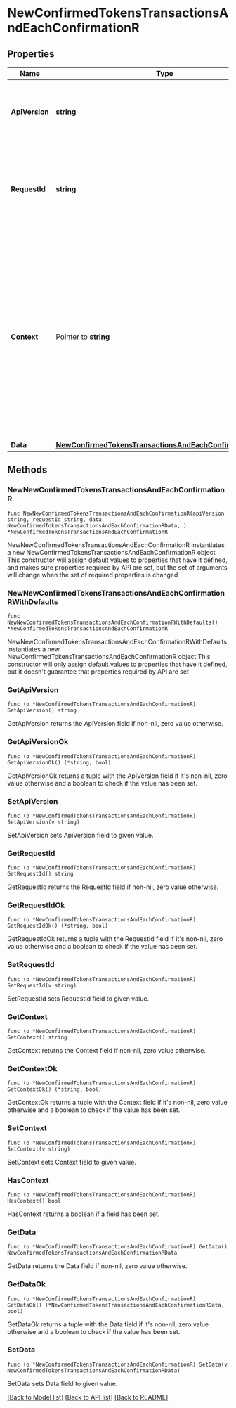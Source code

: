 # NewConfirmedTokensTransactionsAndEachConfirmationR

## Properties

Name | Type | Description | Notes
------------ | ------------- | ------------- | -------------
**ApiVersion** | **string** | Specifies the version of the API that incorporates this endpoint. | 
**RequestId** | **string** | Defines the ID of the request. The &#x60;requestId&#x60; is generated by Crypto APIs and it&#39;s unique for every request. | 
**Context** | Pointer to **string** | In batch situations the user can use the context to correlate responses with requests. This property is present regardless of whether the response was successful or returned as an error. &#x60;context&#x60; is specified by the user. | [optional] 
**Data** | [**NewConfirmedTokensTransactionsAndEachConfirmationRData**](NewConfirmedTokensTransactionsAndEachConfirmationRData.md) |  | 

## Methods

### NewNewConfirmedTokensTransactionsAndEachConfirmationR

`func NewNewConfirmedTokensTransactionsAndEachConfirmationR(apiVersion string, requestId string, data NewConfirmedTokensTransactionsAndEachConfirmationRData, ) *NewConfirmedTokensTransactionsAndEachConfirmationR`

NewNewConfirmedTokensTransactionsAndEachConfirmationR instantiates a new NewConfirmedTokensTransactionsAndEachConfirmationR object
This constructor will assign default values to properties that have it defined,
and makes sure properties required by API are set, but the set of arguments
will change when the set of required properties is changed

### NewNewConfirmedTokensTransactionsAndEachConfirmationRWithDefaults

`func NewNewConfirmedTokensTransactionsAndEachConfirmationRWithDefaults() *NewConfirmedTokensTransactionsAndEachConfirmationR`

NewNewConfirmedTokensTransactionsAndEachConfirmationRWithDefaults instantiates a new NewConfirmedTokensTransactionsAndEachConfirmationR object
This constructor will only assign default values to properties that have it defined,
but it doesn't guarantee that properties required by API are set

### GetApiVersion

`func (o *NewConfirmedTokensTransactionsAndEachConfirmationR) GetApiVersion() string`

GetApiVersion returns the ApiVersion field if non-nil, zero value otherwise.

### GetApiVersionOk

`func (o *NewConfirmedTokensTransactionsAndEachConfirmationR) GetApiVersionOk() (*string, bool)`

GetApiVersionOk returns a tuple with the ApiVersion field if it's non-nil, zero value otherwise
and a boolean to check if the value has been set.

### SetApiVersion

`func (o *NewConfirmedTokensTransactionsAndEachConfirmationR) SetApiVersion(v string)`

SetApiVersion sets ApiVersion field to given value.


### GetRequestId

`func (o *NewConfirmedTokensTransactionsAndEachConfirmationR) GetRequestId() string`

GetRequestId returns the RequestId field if non-nil, zero value otherwise.

### GetRequestIdOk

`func (o *NewConfirmedTokensTransactionsAndEachConfirmationR) GetRequestIdOk() (*string, bool)`

GetRequestIdOk returns a tuple with the RequestId field if it's non-nil, zero value otherwise
and a boolean to check if the value has been set.

### SetRequestId

`func (o *NewConfirmedTokensTransactionsAndEachConfirmationR) SetRequestId(v string)`

SetRequestId sets RequestId field to given value.


### GetContext

`func (o *NewConfirmedTokensTransactionsAndEachConfirmationR) GetContext() string`

GetContext returns the Context field if non-nil, zero value otherwise.

### GetContextOk

`func (o *NewConfirmedTokensTransactionsAndEachConfirmationR) GetContextOk() (*string, bool)`

GetContextOk returns a tuple with the Context field if it's non-nil, zero value otherwise
and a boolean to check if the value has been set.

### SetContext

`func (o *NewConfirmedTokensTransactionsAndEachConfirmationR) SetContext(v string)`

SetContext sets Context field to given value.

### HasContext

`func (o *NewConfirmedTokensTransactionsAndEachConfirmationR) HasContext() bool`

HasContext returns a boolean if a field has been set.

### GetData

`func (o *NewConfirmedTokensTransactionsAndEachConfirmationR) GetData() NewConfirmedTokensTransactionsAndEachConfirmationRData`

GetData returns the Data field if non-nil, zero value otherwise.

### GetDataOk

`func (o *NewConfirmedTokensTransactionsAndEachConfirmationR) GetDataOk() (*NewConfirmedTokensTransactionsAndEachConfirmationRData, bool)`

GetDataOk returns a tuple with the Data field if it's non-nil, zero value otherwise
and a boolean to check if the value has been set.

### SetData

`func (o *NewConfirmedTokensTransactionsAndEachConfirmationR) SetData(v NewConfirmedTokensTransactionsAndEachConfirmationRData)`

SetData sets Data field to given value.



[[Back to Model list]](../README.md#documentation-for-models) [[Back to API list]](../README.md#documentation-for-api-endpoints) [[Back to README]](../README.md)


